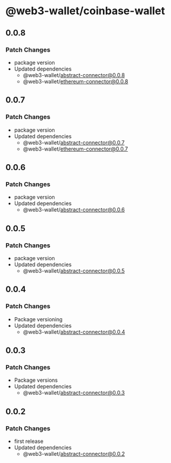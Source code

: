 # @web3-wallet/coinbase-wallet

## 0.0.8

### Patch Changes

- package version
- Updated dependencies
  - @web3-wallet/abstract-connector@0.0.8
  - @web3-wallet/ethereum-connector@0.0.8

## 0.0.7

### Patch Changes

- package version
- Updated dependencies
  - @web3-wallet/abstract-connector@0.0.7
  - @web3-wallet/ethereum-connector@0.0.7

## 0.0.6

### Patch Changes

- package version
- Updated dependencies
  - @web3-wallet/abstract-connector@0.0.6

## 0.0.5

### Patch Changes

- package version
- Updated dependencies
  - @web3-wallet/abstract-connector@0.0.5

## 0.0.4

### Patch Changes

- Package versioning
- Updated dependencies
  - @web3-wallet/abstract-connector@0.0.4

## 0.0.3

### Patch Changes

- Package versions
- Updated dependencies
  - @web3-wallet/abstract-connector@0.0.3

## 0.0.2

### Patch Changes

- first release
- Updated dependencies
  - @web3-wallet/abstract-connector@0.0.2
